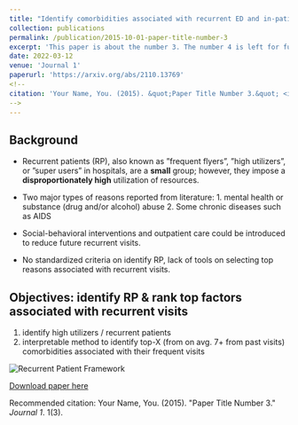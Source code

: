 ```yaml
---
title: "Identify comorbidities associated with recurrent ED and in-patient visits"
collection: publications
permalink: /publication/2015-10-01-paper-title-number-3
excerpt: 'This paper is about the number 3. The number 4 is left for future work.'
date: 2022-03-12
venue: 'Journal 1'
paperurl: 'https://arxiv.org/abs/2110.13769'
<!--
citation: 'Your Name, You. (2015). &quot;Paper Title Number 3.&quot; <i>Journal 1</i>. 1(3).'
-->
---
```


Background
-----

- Recurrent patients (RP), also known as ”frequent flyers”, ”high utilizers”, or ”super users” in hospitals, are a **small** group; however, they impose a **disproportionately high** utilization of resources.

- Two major types of reasons reported from literature: 1. mental health or substance (drug and/or alcohol) abuse  2. Some chronic diseases such as AIDS

- Social-behavioral interventions and outpatient care could be introduced to reduce future recurrent visits.

- No standardized criteria on identify RP, lack of tools on selecting top reasons associated with recurrent visits.


Objectives: identify RP & rank top factors associated with recurrent visits
-----

1. identify high utilizers / recurrent patients
2. interpretable method to identify top-X (from on avg. 7+ from past visits) comorbidities associated with their frequent visits


![Recurrent Patient Framework](<img src='/_publications/msar_rp/framework.png'>)



[Download paper here](https://arxiv.org/abs/2110.13769)

Recommended citation: Your Name, You. (2015). "Paper Title Number 3." <i>Journal 1</i>. 1(3).